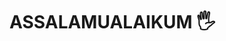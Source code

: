 # ASSALAMUALAIKUM 🖐

<!--
**MDNUMANSHEIKH/MDNUMANSHEIKH** is a ✨ _special_ ✨ repository because its `README.md` (this file) appears on your GitHub profile.

Here are some ideas to get you started:

- 🔭 I’m currently working on studying in CSE
- 🌱 I’m currently learning c programming
- 👯 I’m looking to collaborate on ...
- 🤔 I’m looking for help with ...
- 💬 Ask me about something what you want.
- 📫 How to reach me: email : mdnumansheikh171@gamil.com
- 😄 Pronouns: NUMAN
- ⚡ Fun fact: lazy about eating thats why i am slim.
-->
